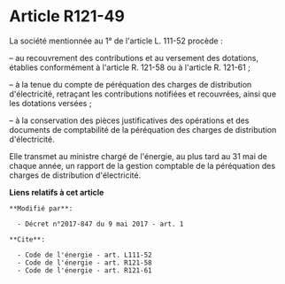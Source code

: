 # Article R121-49

La société mentionnée au 1° de l'article L. 111-52 procède : 

– au recouvrement des contributions et au versement des dotations, établies conformément à l'article R. 121-58 ou à l'article
R. 121-61 ; 

– à la tenue du compte de péréquation des charges de distribution d'électricité, retraçant les contributions notifiées et
recouvrées, ainsi que les dotations versées ; 

– à la conservation des pièces justificatives des opérations et des documents de comptabilité de la péréquation des charges
de distribution d'électricité. 

Elle transmet au ministre chargé de l'énergie, au plus tard au 31 mai de chaque année, un rapport de la gestion comptable de
la péréquation des charges de distribution d'électricité.

**Liens relatifs à cet article**

	**Modifié par**:

	  - Décret n°2017-847 du 9 mai 2017 - art. 1

	**Cite**:

	  - Code de l'énergie - art. L111-52
	  - Code de l'énergie - art. R121-58
	  - Code de l'énergie - art. R121-61
